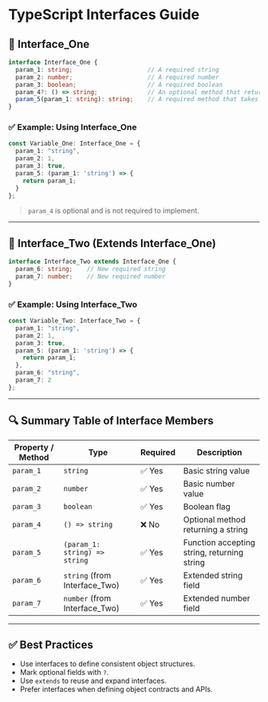 
# TypeScript Interfaces Guide

## 📘 Interface_One

```ts
interface Interface_One {
  param_1: string;                     // A required string
  param_2: number;                     // A required number
  param_3: boolean;                    // A required boolean
  param_4?: () => string;              // An optional method that returns a string
  param_5(param_1: string): string;    // A required method that takes a string and returns a string
}
```

### ✅ Example: Using Interface_One

```ts
const Variable_One: Interface_One = {
  param_1: "string",
  param_2: 1,
  param_3: true,
  param_5: (param_1: 'string') => {
    return param_1;
  }
};
```

> `param_4` is optional and is not required to implement.

---

## 📘 Interface_Two (Extends Interface_One)

```ts
interface Interface_Two extends Interface_One {
  param_6: string;    // New required string
  param_7: number;    // New required number
}
```

### ✅ Example: Using Interface_Two

```ts
const Variable_Two: Interface_Two = {
  param_1: "string",
  param_2: 1,
  param_3: true,
  param_5: (param_1: 'string') => {
    return param_1;
  },
  param_6: "string",
  param_7: 2
};
```

---

## 🔍 Summary Table of Interface Members

| Property / Method | Type                            | Required | Description                                   |
|-------------------|----------------------------------|----------|-----------------------------------------------|
| `param_1`         | `string`                        | ✅ Yes   | Basic string value                            |
| `param_2`         | `number`                        | ✅ Yes   | Basic number value                            |
| `param_3`         | `boolean`                       | ✅ Yes   | Boolean flag                                  |
| `param_4`         | `() => string`                  | ❌ No    | Optional method returning a string            |
| `param_5`         | `(param_1: string) => string`   | ✅ Yes   | Function accepting string, returning string   |
| `param_6`         | `string` (from Interface_Two)   | ✅ Yes   | Extended string field                         |
| `param_7`         | `number` (from Interface_Two)   | ✅ Yes   | Extended number field                         |

---

## ✅ Best Practices

- Use interfaces to define consistent object structures.
- Mark optional fields with `?`.
- Use `extends` to reuse and expand interfaces.
- Prefer interfaces when defining object contracts and APIs.
